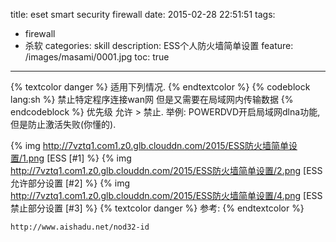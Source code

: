 title: eset smart security firewall
date: 2015-02-28 22:51:51
tags:
- firewall
- 杀软
categories: skill
description: ESS个人防火墙简单设置
feature: /images/masami/0001.jpg
toc: true
---
{% textcolor danger %}
适用下列情况.
{% endtextcolor %}
{% codeblock lang:sh %}
禁止特定程序连接wan网
但是又需要在局域网内传输数据
{% endcodeblock %}
优先级 允许 > 禁止.
举例: POWERDVD开启局域网dlna功能,但是防止激活失败(你懂的).
<!-- more -->
{% img http://7vztq1.com1.z0.glb.clouddn.com/2015/ESS防火墙简单设置/1.png [ESS [#1] %}
{% img http://7vztq1.com1.z0.glb.clouddn.com/2015/ESS防火墙简单设置/2.png [ESS允许部分设置 [#2] %}
{% img http://7vztq1.com1.z0.glb.clouddn.com/2015/ESS防火墙简单设置/4.png [ESS禁止部分设置 [#3] %}
{% textcolor danger %}
参考:
{% endtextcolor %}
```
http://www.aishadu.net/nod32-id
```